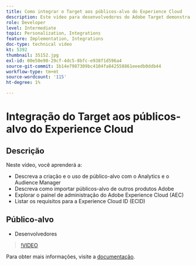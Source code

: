 ```yaml
---
title: Como integrar o Target aos públicos-alvo do Experience Cloud
description: Este vídeo para desenvolvedores do Adobe Target demonstra a criação de público-alvo usando o Analytics e o Audience Manager. Os desenvolvedores que assistirem a este vídeo poderão importar públicos de outros produtos da Adobe, familiarizar-se com o painel de administração da Adobe Experience Cloud (AEC) e listar os requisitos da Experience Cloud ID (ECID).
role: Developer
level: Intermediate
topic: Personalization, Integrations
feature: Implementation, Integrations
doc-type: technical video
kt: 5392
thumbnail: 35152.jpg
exl-id: 00e50e90-29cf-4dc5-8bfc-e938f1d596a4
source-git-commit: 1b14e7987309bc4104fa842558861eeedb0ddb44
workflow-type: tm+mt
source-wordcount: '115'
ht-degree: 1%

---
```


# Integração do Target aos públicos-alvo do Experience Cloud

## Descrição

Neste vídeo, você aprenderá a:

* Descreva a criação e o uso de público-alvo com o Analytics e o Audience Manager
* Descreva como importar públicos-alvo de outros produtos Adobe
* Explorar o painel de administração do Adobe Experience Cloud (AEC)
* Listar os requisitos para a Experience Cloud ID (ECID)

## Público-alvo

* Desenvolvedores

>[!VIDEO](https://video.tv.adobe.com/v/35152/?quality=12)

Para obter mais informações, visite a [documentação](https://experienceleague.adobe.com/docs/target/using/integrate/mmp.html?lang=en).
